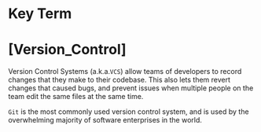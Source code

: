 # Key Term

# [Version_Control]
Version Control Systems (a.k.a.`VCS`) allow teams of developers to record changes that 
they make to their codebase. This also lets them revert changes that caused bugs, and 
prevent issues when multiple people on the team edit the same files at the same time.

`Git` is the most commonly used version control system, and is used by the overwhelming 
majority of software enterprises in the world.